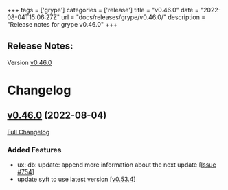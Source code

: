 +++
tags = ['grype']
categories = ['release']
title = "v0.46.0"
date = "2022-08-04T15:06:27Z"
url = "docs/releases/grype/v0.46.0/"
description = "Release notes for grype v0.46.0"
+++

## Release Notes:
Version [v0.46.0](https://github.com/anchore/grype/releases/tag/v0.46.0)

# Changelog

## [v0.46.0](https://github.com/anchore/grype/tree/v0.46.0) (2022-08-04)

[Full Changelog](https://github.com/anchore/grype/compare/v0.45.0...v0.46.0)

### Added Features

- ux: db: update: append more information about the next update [[Issue #754](https://github.com/anchore/grype/issues/754)]
- update syft to use latest version [[v0.53.4](https://github.com/anchore/syft/releases/tag/v0.53.4)]
